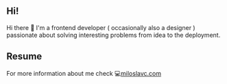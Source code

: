 ## Hi!

 Hi there 👋 I'm a frontend developer ( occasionally also a designer ) passionate about solving interesting problems from idea to the deployment.

## Resume

For more information about me check 💻[miloslavc.com](https://miloslavc.com)
